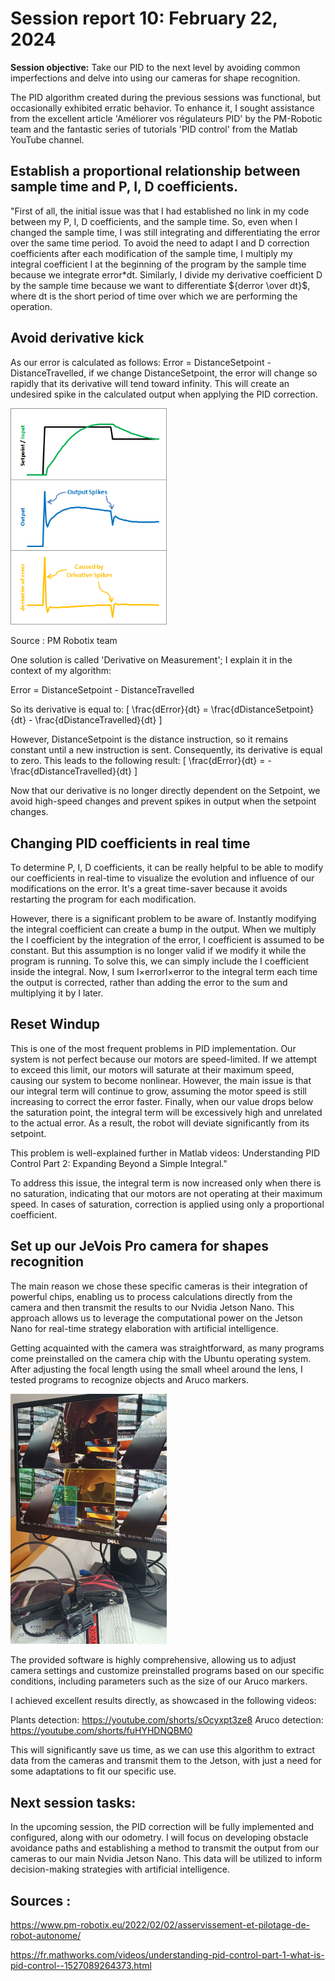 # Session report 10: February 22, 2024

**Session objective:** Take our PID to the next level by avoiding common imperfections and delve into using our cameras for shape recognition.

The PID algorithm created during the previous sessions was functional, but occasionally exhibited erratic behavior. To enhance it, I sought assistance from the excellent article 'Améliorer vos régulateurs PID' by the PM-Robotic team and the fantastic series of tutorials 'PID control' from the Matlab YouTube channel.

## Establish a proportional relationship between sample time and P, I, D coefficients.

"First of all, the initial issue was that I had established no link in my code between my P, I, D coefficients, and the sample time. So, even when I changed the sample time, I was still integrating and differentiating the error over the same time period. To avoid the need to adapt I and D correction coefficients after each modification of the sample time, I multiply my integral coefficient I at the beginning of the program by the sample time because we integrate error*dt. Similarly, I divide my derivative coefficient D by the sample time because we want to differentiate ${derror \over dt}$, where dt is the short period of time over which we are performing the operation.

## Avoid derivative kick

As our error is calculated as follows: Error = DistanceSetpoint - DistanceTravelled, if we change DistanceSetpoint, the error will change so rapidly that its derivative will tend toward infinity. This will create an undesired spike in the calculated output when applying the PID correction.

<img src="Report's images\Session10\Derivative_Kick_from_PMRobotixTeam.png" width="250">

Source : PM Robotix team

One solution is called 'Derivative on Measurement'; I explain it in the context of my algorithm:

Error = DistanceSetpoint - DistanceTravelled

So its derivative is equal to:
\[ \frac{dError}{dt} = \frac{dDistanceSetpoint}{dt} - \frac{dDistanceTravelled}{dt} \]

However, DistanceSetpoint is the distance instruction, so it remains constant until a new instruction is sent. Consequently, its derivative is equal to zero. This leads to the following result:
\[ \frac{dError}{dt} = - \frac{dDistanceTravelled}{dt} \]

Now that our derivative is no longer directly dependent on the Setpoint, we avoid high-speed changes and prevent spikes in output when the setpoint changes.

## Changing PID coefficients in real time
To determine P, I, D coefficients, it can be really helpful to be able to modify our coefficients in real-time to visualize the evolution and influence of our modifications on the error. It's a great time-saver because it avoids restarting the program for each modification.

However, there is a significant problem to be aware of. Instantly modifying the integral coefficient can create a bump in the output. When we multiply the I coefficient by the integration of the error, I coefficient is assumed to be constant. But this assumption is no longer valid if we modify it while the program is running. To solve this, we can simply include the I coefficient inside the integral. Now, I sum I×errorI×error to the integral term each time the output is corrected, rather than adding the error to the sum and multiplying it by I later.

## Reset Windup
This is one of the most frequent problems in PID implementation. Our system is not perfect because our motors are speed-limited. If we attempt to exceed this limit, our motors will saturate at their maximum speed, causing our system to become nonlinear. However, the main issue is that our integral term will continue to grow, assuming the motor speed is still increasing to correct the error faster. Finally, when our value drops below the saturation point, the integral term will be excessively high and unrelated to the actual error. As a result, the robot will deviate significantly from its setpoint.

This problem is well-explained further in Matlab videos: Understanding PID Control Part 2: Expanding Beyond a Simple Integral."

To address this issue, the integral term is now increased only when there is no saturation, indicating that our motors are not operating at their maximum speed. In cases of saturation, correction is applied using only a proportional coefficient.


## Set up our JeVois Pro camera for shapes recognition

The main reason we chose these specific cameras is their integration of powerful chips, enabling us to process calculations directly from the camera and then transmit the results to our Nvidia Jetson Nano. This approach allows us to leverage the computational power on the Jetson Nano for real-time strategy elaboration with artificial intelligence.

Getting acquainted with the camera was straightforward, as many programs come preinstalled on the camera chip with the Ubuntu operating system. After adjusting the focal length using the small wheel around the lens, I tested programs to recognize objects and Aruco markers.

<img src="Report's images\Session10\objects_recognition_JeVoisProCamera.jpg" width="250">

The provided software is highly comprehensive, allowing us to adjust camera settings and customize preinstalled programs based on our specific conditions, including parameters such as the size of our Aruco markers.

I achieved excellent results directly, as showcased in the following videos:

Plants detection: https://youtube.com/shorts/sOcyxpt3ze8
Aruco detection: https://youtube.com/shorts/fuHYHDNQBM0

This will significantly save us time, as we can use this algorithm to extract data from the cameras and transmit them to the Jetson, with just a need for some adaptations to fit our specific use.

## **Next session tasks:**
In the upcoming session, the PID correction will be fully implemented and configured, along with our odometry. I will focus on developing obstacle avoidance paths and establishing a method to transmit the output from our cameras to our main Nvidia Jetson Nano. This data will be utilized to inform decision-making strategies with artificial intelligence.

## Sources :
https://www.pm-robotix.eu/2022/02/02/asservissement-et-pilotage-de-robot-autonome/

https://fr.mathworks.com/videos/understanding-pid-control-part-1-what-is-pid-control--1527089264373.html
